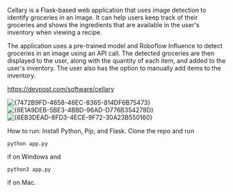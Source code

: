 Cellary is a Flask-based web application that uses image detection to identify groceries in an image. It can help users keep track of their groceries and shows the ingredients that are available in the user's inventory when viewing a recipe.

The application uses a pre-trained model and Roboflow Influence to detect groceries in an image using an API call. The detected groceries are then displayed to the user, along with the quantity of each item, and added to the user's inventory. The user also has the option to manually add items to the inventory.

https://devpost.com/software/cellary

![{7472B9FD-4658-46EC-8365-814DF6B75473}](https://github.com/user-attachments/assets/22b496e0-7dcb-4908-a30c-c4f3409e71e4)
![{6E1A9DEB-5BE3-4BBD-96AD-D776B354278D}](https://github.com/user-attachments/assets/712abb07-602b-4057-87dc-936459ea2415)
![{6EB3DEAD-8FD3-4ECE-9F72-30A23B550160}](https://github.com/user-attachments/assets/1030b1d0-cad8-4229-949f-e1d923cf3f57)

How to run:
Install Python, Pip, and Flask. Clone the repo and run
```
python app.py
```
if on Windows and
```
python3 app.py
```
if on Mac.
